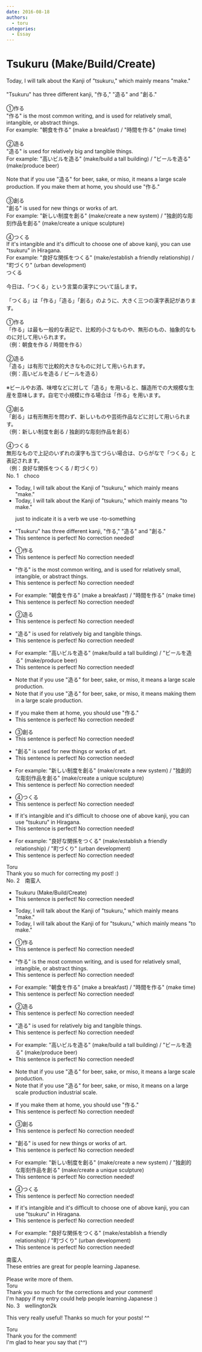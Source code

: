 ```yaml
---
date: 2016-08-18
authors:
  - toru
categories:
  - Essay
---
```


<h1 id="subject_show">Tsukuru (Make/Build/Create)</h1>
<div class="date" hidden>Aug 18, 2016 16:14</div>
<div id="post"><div id="body_show_ori">
Today, I will talk about the Kanji of "tsukuru," which mainly means "make."<br/><br/>"Tsukuru" has three different kanji, "作る," "造る" and "創る." <br/><br/>①作る<br/>"作る" is the most common writing, and is used for relatively small, intangible, or abstract things.<br/>For example: "朝食を作る" (make a breakfast) / "時間を作る" (make time)<br/><br/>②造る<br/>"造る" is used for relatively big and tangible things.<br/>For example: "高いビルを造る" (make/build a tall building) / "ビールを造る" (make/produce beer)<br/><br/>Note that if you use "造る" for beer, sake, or miso, it means a large scale production. If you make them at home, you should use "作る."<br/><br/>③創る<br/>"創る" is used for new things or works of art.<br/>For example: "新しい制度を創る" (make/create a new system) / "独創的な彫刻作品を創る" (make/create a unique sculpture)<br/><br/>④つくる<br/>If it's intangible and it's difficult to choose one of above kanji, you can use "tsukuru" in Hiragana.<br/>For example: "良好な関係をつくる" (make/establish a friendly relationship) / "町づくり" (urban development)
</div></div>

<!-- more -->

<div id="post_ja"><div id="body_show_mo">
つくる<br/><br/>今日は、「つくる」という言葉の漢字について話します。<br/><br/>「つくる」は「作る」「造る」「創る」のように、大きく三つの漢字表記があります。<br/><br/>①作る<br/>「作る」は最も一般的な表記で、比較的小さなものや、無形のもの、抽象的なものに対して用いられます。<br/>（例：朝食を作る / 時間を作る）<br/><br/>②造る<br/>「造る」は有形で比較的大きなものに対して用いられます。<br/>（例：高いビルを造る / ビールを造る）<br/><br/>※ビールやお酒、味噌などに対して「造る」を用いると、醸造所での大規模な生産を意味します。自宅で小規模に作る場合は「作る」を用います。<br/><br/>③創る<br/>「創る」は有形無形を問わず、新しいものや芸術作品などに対して用いられます。<br/>（例：新しい制度を創る / 独創的な彫刻作品を創る）<br/><br/>④つくる<br/>無形なもので上記のいずれの漢字も当てづらい場合は、ひらがなで「つくる」と表記されます。<br/>（例：良好な関係をつくる / 町づくり）
</div></div>
<div id="block"><div class="first_name"> No. 1　<span class="just_name">choco</span></div><div id="block2">
<ul class="correction_field">
<li class="incorrect">Today, I will talk about the Kanji of "tsukuru," which mainly means "make."</li>
<li class="corrected correct">
Today, I will talk about the Kanji of "tsukuru," which mainly means "<span class="f_blue">to </span>make."
<p class="correction_comment">just to indicate it is a verb we use -to-something</p>
</li>
</ul>
<ul class="correction_field">
<li class="incorrect">"Tsukuru" has three different kanji, "作る," "造る" and "創る." </li>
<li class="corrected perfect">This sentence is perfect! No correction needed!</li>
</ul>
<ul class="correction_field">
<li class="incorrect">①作る</li>
<li class="corrected perfect">This sentence is perfect! No correction needed!</li>
</ul>
<ul class="correction_field">
<li class="incorrect">"作る" is the most common writing, and is used for relatively small, intangible, or abstract things.</li>
<li class="corrected perfect">This sentence is perfect! No correction needed!</li>
</ul>
<ul class="correction_field">
<li class="incorrect">For example: "朝食を作る" (make a breakfast) / "時間を作る" (make time)</li>
<li class="corrected perfect">This sentence is perfect! No correction needed!</li>
</ul>
<ul class="correction_field">
<li class="incorrect">②造る</li>
<li class="corrected perfect">This sentence is perfect! No correction needed!</li>
</ul>
<ul class="correction_field">
<li class="incorrect">"造る" is used for relatively big and tangible things.</li>
<li class="corrected perfect">This sentence is perfect! No correction needed!</li>
</ul>
<ul class="correction_field">
<li class="incorrect">For example: "高いビルを造る" (make/build a tall building) / "ビールを造る" (make/produce beer)</li>
<li class="corrected perfect">This sentence is perfect! No correction needed!</li>
</ul>
<ul class="correction_field">
<li class="incorrect">Note that if you use "造る" for beer, sake, or miso, it means a large scale production.</li>
<li class="corrected correct">
Note that if you use "造る" for beer, sake, or miso, it means <span class="f_blue">making them in </span>a large scale production.
</li>
</ul>
<ul class="correction_field">
<li class="incorrect">If you make them at home, you should use "作る."</li>
<li class="corrected perfect">This sentence is perfect! No correction needed!</li>
</ul>
<ul class="correction_field">
<li class="incorrect">③創る</li>
<li class="corrected perfect">This sentence is perfect! No correction needed!</li>
</ul>
<ul class="correction_field">
<li class="incorrect">"創る" is used for new things or works of art.</li>
<li class="corrected perfect">This sentence is perfect! No correction needed!</li>
</ul>
<ul class="correction_field">
<li class="incorrect">For example: "新しい制度を創る" (make/create a new system) / "独創的な彫刻作品を創る" (make/create a unique sculpture)</li>
<li class="corrected perfect">This sentence is perfect! No correction needed!</li>
</ul>
<ul class="correction_field">
<li class="incorrect">④つくる</li>
<li class="corrected perfect">This sentence is perfect! No correction needed!</li>
</ul>
<ul class="correction_field">
<li class="incorrect">If it's intangible and it's difficult to choose one of above kanji, you can use "tsukuru" in Hiragana.</li>
<li class="corrected perfect">This sentence is perfect! No correction needed!</li>
</ul>
<ul class="correction_field">
<li class="incorrect">For example: "良好な関係をつくる" (make/establish a friendly relationship) / "町づくり" (urban development)</li>
<li class="corrected perfect">This sentence is perfect! No correction needed!</li>
</ul>
</div><div class="name"><span class="just_name">Toru</span><br>
Thank you so much for correcting my post! :)
</div>
</div>
<div id="block"><div class="first_name"> No. 2　<span class="just_name">南蛮人</span></div><div id="block2">
<ul class="correction_field">
<li class="incorrect">Tsukuru (Make/Build/Create)</li>
<li class="corrected perfect">This sentence is perfect! No correction needed!</li>
</ul>
<ul class="correction_field">
<li class="incorrect">Today, I will talk about the Kanji of "tsukuru," which mainly means "make."</li>
<li class="corrected correct">
Today, I will talk about the Kanji <span class="sline"><span class="f_red">of</span></span> <span class="f_blue">for</span> "tsukuru," which mainly means "<span class="f_blue">to</span> make."
</li>
</ul>
<ul class="correction_field">
<li class="incorrect">①作る</li>
<li class="corrected perfect">This sentence is perfect! No correction needed!</li>
</ul>
<ul class="correction_field">
<li class="incorrect">"作る" is the most common writing, and is used for relatively small, intangible, or abstract things.</li>
<li class="corrected perfect">This sentence is perfect! No correction needed!</li>
</ul>
<ul class="correction_field">
<li class="incorrect">For example: "朝食を作る" (make a breakfast) / "時間を作る" (make time)</li>
<li class="corrected perfect">This sentence is perfect! No correction needed!</li>
</ul>
<ul class="correction_field">
<li class="incorrect">②造る</li>
<li class="corrected perfect">This sentence is perfect! No correction needed!</li>
</ul>
<ul class="correction_field">
<li class="incorrect">"造る" is used for relatively big and tangible things.</li>
<li class="corrected perfect">This sentence is perfect! No correction needed!</li>
</ul>
<ul class="correction_field">
<li class="incorrect">For example: "高いビルを造る" (make/build a tall building) / "ビールを造る" (make/produce beer)</li>
<li class="corrected perfect">This sentence is perfect! No correction needed!</li>
</ul>
<ul class="correction_field">
<li class="incorrect">Note that if you use "造る" for beer, sake, or miso, it means a large scale production.</li>
<li class="corrected correct">
Note that if you use "造る" for beer, sake, or miso, it means <span class="f_blue">on</span> a large <span class="sline"><span class="f_red">scale</span></span> <span class="f_red"><span class="sline">production</span></span> <span class="f_blue">industrial scale</span>.
</li>
</ul>
<ul class="correction_field">
<li class="incorrect">If you make them at home, you should use "作る."</li>
<li class="corrected perfect">This sentence is perfect! No correction needed!</li>
</ul>
<ul class="correction_field">
<li class="incorrect">③創る</li>
<li class="corrected perfect">This sentence is perfect! No correction needed!</li>
</ul>
<ul class="correction_field">
<li class="incorrect">"創る" is used for new things or works of art.</li>
<li class="corrected perfect">This sentence is perfect! No correction needed!</li>
</ul>
<ul class="correction_field">
<li class="incorrect">For example: "新しい制度を創る" (make/create a new system) / "独創的な彫刻作品を創る" (make/create a unique sculpture)</li>
<li class="corrected perfect">This sentence is perfect! No correction needed!</li>
</ul>
<ul class="correction_field">
<li class="incorrect">④つくる</li>
<li class="corrected perfect">This sentence is perfect! No correction needed!</li>
</ul>
<ul class="correction_field">
<li class="incorrect">If it's intangible and it's difficult to choose one of above kanji, you can use "tsukuru" in Hiragana.</li>
<li class="corrected perfect">This sentence is perfect! No correction needed!</li>
</ul>
<ul class="correction_field">
<li class="incorrect">For example: "良好な関係をつくる" (make/establish a friendly relationship) / "町づくり" (urban development)</li>
<li class="corrected perfect">This sentence is perfect! No correction needed!</li>
</ul>
</div><div class="name"><span class="just_name">南蛮人</span><br>
These entries are great for people learning Japanese.<br/><br/>Please write more of them.
</div>
<div class="name"><span class="just_name">Toru</span><br>
Thank you so much for the corrections and your comment!<br/>I'm happy if my entry could help people learning Japanese :)
</div>
</div>
<div id="block"><div class="first_name"> No. 3　<span class="just_name">wellington2k</span></div><div id="block2">
<p class="comment_small">
 This very really useful! Thanks so much for your posts! ^^
</p>

</div><div class="name"><span class="just_name">Toru</span><br>
Thank you for the comment!<br/>I'm glad to hear you say that (^^)
</div>
</div>
